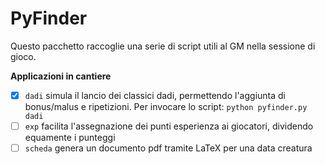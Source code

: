 PyFinder
========

Questo pacchetto raccoglie una serie di script utili al GM nella sessione di gioco.

**Applicazioni in cantiere**
- [x] ```dadi``` simula il lancio dei classici dadi, permettendo l'aggiunta di bonus/malus e ripetizioni. Per invocare lo script: ```python pyfinder.py dadi```
- [ ] ```exp``` facilita l'assegnazione dei punti esperienza ai giocatori, dividendo equamente i punteggi
- [ ] ```scheda``` genera un documento pdf tramite LaTeX per una data creatura
